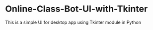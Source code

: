 # Online-Class-Bot-UI-with-Tkinter
This is a simple UI for desktop app using Tkinter module in Python
